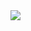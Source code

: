 <img align="right" src="https://visitor-badge.laobi.icu/badge?page_id=lman888.lman888.visitor-badge.issue.1" />
